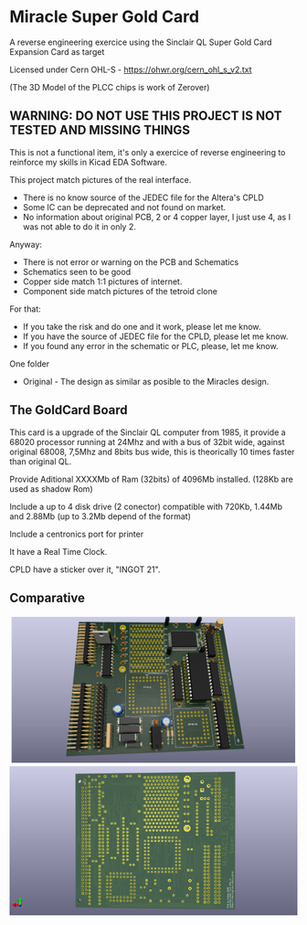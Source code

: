 # Miracle Super Gold Card
A reverse engineering exercice using the Sinclair QL Super Gold Card Expansion Card as target

Licensed under Cern OHL-S - https://ohwr.org/cern_ohl_s_v2.txt

(The 3D Model of the PLCC chips is work of Zerover)

## WARNING: DO NOT USE THIS PROJECT IS NOT TESTED AND MISSING THINGS
This is not a functional item, it's only a exercice of reverse engineering to reinforce my skills in Kicad EDA Software.

This project match pictures of the real interface.

* There is no know source of the JEDEC file for the Altera's CPLD
* Some IC can be deprecated and not found on market.
* No information about original PCB, 2 or 4 copper layer, I just use 4, as I was not able to do it in only 2.

Anyway:
* There is not error or warning on the PCB and Schematics
* Schematics seen to be good
* Copper side match 1:1 pictures of internet.
* Component side match pictures of the tetroid clone

For that:
* If you take the risk and do one and it work, please let me know.
* If you have the source of JEDEC file for the CPLD, please let me know.
* If you found any error in the schematic or PLC, please, let me know.

One folder
* Original - The design as similar as posible to the Miracles design.


## The GoldCard Board
This card is a upgrade of the Sinclair QL computer from 1985, it provide a 68020 processor running at 24Mhz and with a bus of 32bit wide, against original 68008, 7,5Mhz and 8bits bus wide, this is theorically 10 times faster than original QL.

Provide Aditional XXXXMb of Ram (32bits) of 4096Mb installed. (128Kb are used as shadow Rom)

Include a up to 4 disk drive (2 conector) compatible with 720Kb, 1.44Mb and 2.88Mb (up to 3.2Mb depend of the format)

Include a centronics port for printer

It have a Real Time Clock.

CPLD have a sticker over it, "INGOT 21".

## Comparative
![My Copper Side](pics/original_C.png)
![My Components Side ](pics/original_S.png)

